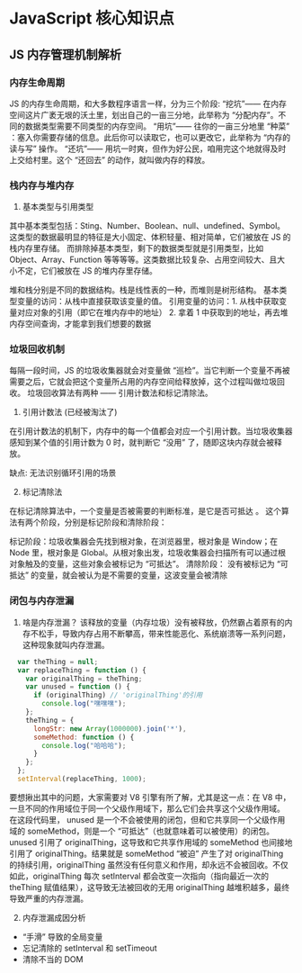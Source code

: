 # JavaScript 核心知识点

## JS 内存管理机制解析

### 内存生命周期

  JS 的内存生命周期，和大多数程序语言一样，分为三个阶段:
  “挖坑”—— 在内存空间这片广袤无垠的沃土里，划出自己的一亩三分地，此举称为 “分配内存”。不同的数据类型需要不同类型的内存空间。
  “用坑”—— 往你的一亩三分地里 “种菜” ：塞入你需要存储的信息。此后你可以读取它，也可以更改它，此举称为 “内存的读与写” 操作。
  “还坑”—— 用坑一时爽，但作为好公民，咱用完这个地就得及时上交给村里。这个 “还回去” 的动作，就叫做内存的释放。


### 栈内存与堆内存

1. 基本类型与引用类型

  其中基本类型包括：Sting、Number、Boolean、null、undefined、Symbol。这类型的数据最明显的特征是大小固定、体积轻量、相对简单，它们被放在 JS 的栈内存里存储。
  而排除掉基本类型，剩下的数据类型就是引用类型，比如 Object、Array、Function 等等等等。这类数据比较复杂、占用空间较大、且大小不定，它们被放在 JS 的堆内存里存储。

  堆和栈分别是不同的数据结构。栈是线性表的一种，而堆则是树形结构。
  基本类型变量的访问：从栈中直接获取该变量的值。
  引用变量的访问：1. 从栈中获取变量对应对象的引用（即它在堆内存中的地址）
                 2. 拿着 1 中获取到的地址，再去堆内存空间查询，才能拿到我们想要的数据

### 垃圾回收机制

  每隔一段时间，JS 的垃圾收集器就会对变量做 “巡检”。当它判断一个变量不再被需要之后，它就会把这个变量所占用的内存空间给释放掉，这个过程叫做垃圾回收。
  垃圾回收算法有两种 —— 引用计数法和标记清除法。

  1. 引用计数法 (已经被淘汰了)

   在引用计数法的机制下，内存中的每一个值都会对应一个引用计数。当垃圾收集器感知到某个值的引用计数为 0 时，就判断它 “没用” 了，随即这块内存就会被释放。

   缺点: 无法识别循环引用的场景   

  2. 标记清除法

  在标记清除算法中，一个变量是否被需要的判断标准，是它是否可抵达 。
  这个算法有两个阶段，分别是标记阶段和清除阶段：

  标记阶段：垃圾收集器会先找到根对象，在浏览器里，根对象是 Window；在 Node 里，根对象是 Global。从根对象出发，垃圾收集器会扫描所有可以通过根对象触及的变量，这些对象会被标记为 “可抵达”。
  清除阶段： 没有被标记为 “可抵达” 的变量，就会被认为是不需要的变量，这波变量会被清除

### 闭包与内存泄漏

  1. 啥是内存泄漏？
  该释放的变量（内存垃圾）没有被释放，仍然霸占着原有的内存不松手，导致内存占用不断攀高，带来性能恶化、系统崩溃等一系列问题，这种现象就叫内存泄漏。
```js
  var theThing = null;
  var replaceThing = function () {
    var originalThing = theThing;
    var unused = function () {
      if (originalThing) // 'originalThing'的引用
        console.log("嘿嘿嘿");
    };
    theThing = {
      longStr: new Array(1000000).join('*'),
      someMethod: function () {
        console.log("哈哈哈");
      }
    };
  };
  setInterval(replaceThing, 1000);
```
  要想揪出其中的问题，大家需要对 V8 引擎有所了解，尤其是这一点：在 V8 中，一旦不同的作用域位于同一个父级作用域下，那么它们会共享这个父级作用域。
  在这段代码里， unused 是一个不会被使用的闭包，但和它共享同一个父级作用域的 someMethod，则是一个 “可抵达”（也就意味着可以被使用）的闭包。unused 引用了 originalThing，这导致和它共享作用域的 someMethod 也间接地引用了 originalThing。结果就是 someMethod “被迫” 产生了对 originalThing 的持续引用，originalThing 虽然没有任何意义和作用，却永远不会被回收。不仅如此，originalThing 每次 setInterval 都会改变一次指向（指向最近一次的 theThing 赋值结果），这导致无法被回收的无用 originalThing 越堆积越多，最终导致严重的内存泄漏。

  2. 内存泄漏成因分析
  - “手滑” 导致的全局变量
  - 忘记清除的 setInterval 和 setTimeout
  - 清除不当的 DOM
